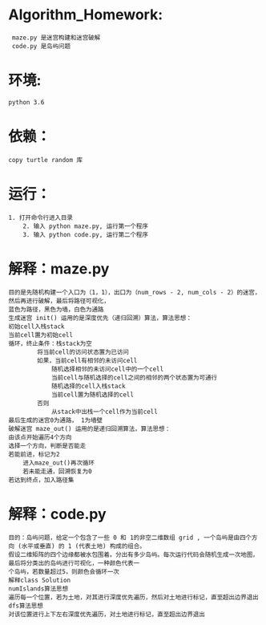 # Algorithm_Homework:
	 maze.py 是迷宫构建和迷宫破解
	 code.py 是岛屿问题
# 环境: 
	python 3.6
# 依赖：
	copy turtle random 库
# 运行：
	1. 打开命令行进入目录
        2. 输入 python maze.py, 运行第一个程序
        3. 输入 python code.py, 运行第二个程序
 
# 解释：maze.py
 	目的是先随机构建一个入口为（1，1），出口为（num_rows - 2, num_cols - 2）的迷宫，然后再进行破解，最后将路径可视化，
 	蓝色为路径，黑色为墙，白色为通路
 	生成迷宫 init() 运用的是深度优先（递归回溯）算法，算法思想：
   	初始cell入栈stack
   	当前cell置为初始cell
   	循环，终止条件：栈stack为空
	    	将当前cell的访问状态置为已访问
	    	如果，当前cell有相邻的未访问cell
		    	随机选择相邻的未访问cell中的一个cell
		    	当前cell与随机选择的cell之间的相邻的两个状态置为可通行
		    	随机选择的cell入栈stack
		    	当前cell置为随机选择的cell
	    	否则
		    	从stack中出栈一个cell作为当前cell
   	最后生成的迷宫0为通路， 1为墙壁
 	破解迷宫 maze_out() 运用的是递归回溯算法，算法思想：
   	由该点开始遍历4个方向
   	选择一个方向，判断是否能走
   	若能前进，标记为2
       	进入maze_out()再次循环
       	若未能走通，回溯恢复为0
   	若达到终点，加入路径集
# 解释：code.py
 	目的：岛屿问题，给定一个包含了一些 0 和 1的非空二维数组 grid , 一个岛屿是由四个方向 (水平或垂直) 的 1 (代表土地) 构成的组合。
 	假设二维矩阵的四个边缘都被水包围着。分出有多少岛屿。每次运行代码会随机生成一次地图，最后将分类出的岛屿进行可视化，一种颜色代表一
 	个岛屿，若数量超过5，则颜色会循环一次
 	解释class Solution
 	numIslands算法思想
 	遍历每一个位置，若为土地，对其进行深度优先遍历，然后对土地进行标记，直至超出边界退出
 	dfs算法思想
 	对该位置进行上下左右深度优先遍历，对土地进行标记，直至超出边界退出

